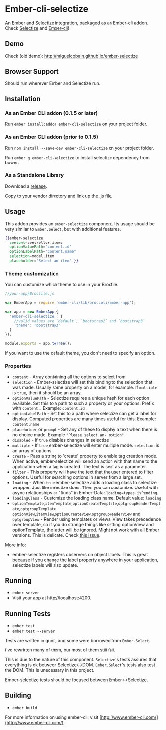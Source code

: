# Ember-cli-selectize

An Ember and Selectize integration, packaged as an Ember-cli addon. Check [Selectize](http://brianreavis.github.io/selectize.js/) and [Ember-cli](http://www.ember-cli.com/)!

## Demo

Check (old demo): http://miguelcobain.github.io/ember-selectize

## Browser Support

Should run wherever Ember and Selectize run.

## Installation

### As an Ember CLI addon (0.1.5 or later)

Run `ember install:addon ember-cli-selectize` on your project folder.

### As an Ember CLI addon (prior to 0.1.5)

Run `npm install --save-dev ember-cli-selectize` on your project folder.

Run `ember g ember-cli-selectize` to install selectize dependency from bower.

### As a Standalone Library

Download a [release][releases].

[releases]: https://github.com/miguelcobain/ember-cli-selectize/releases

Copy to your vendor directory and link up the .js file.

## Usage

This addon provides an `ember-selectize` component.
Its usage should be very similar to `Ember.Select`, but with additional features.

```handlebars
{{ember-selectize
  content=controller.items
  optionValuePath="content.id"
  optionLabelPath="content.name"
  selection=model.item
  placeholder="Select an item" }}
```

### Theme customization

You can customize which theme to use in your Brocfile.
```javascript
//your-app/Brocfile.js

var EmberApp = require('ember-cli/lib/broccoli/ember-app');

var app = new EmberApp({
  'ember-cli-selectize': {
    //valid values are `default`, `bootstrap2` and `bootstrap3`
    'theme': 'bootstrap3'
  }
});

module.exports = app.toTree();
```

If you want to use the default theme, you don't need to specify an option.

### Properties

- `content` - Array containing all the options to select from
- `selection` - Ember-selectize will set this binding to the selection that was made. Usually some property on a model, for example. If `multiple` is `true`, then it should be an array.
- `optionValuePath` - Selectize requires a unique hash for each option available. Set this to a path to such a property on your options. Prefix with `content.`. Example: `content.id`
- `optionLabelPath` - Set this to a path where selectize can get a label for display. Computed properties are many times useful for this. Example: `content.name`
- `placeholder` or `prompt` - Set any of these to display a text when there is no choice made. Example `"Please select an- option"`
- `disabled` - If `true` disables changes in selectize
- `multiple` - If `true` ember-selectize will enter multiple mode. `selection` is an array of options.
- `create` - Pass a string to 'create' property to enable tag creation mode. When active, ember-selectize will send an action with that name to the application when a tag is created. The text is sent as a parameter.
- `filter` - This property will have the text that the user entered to filter options. Useful for searching options in server from a large set.
- `loading` - When `true` ember-selectize adds a loading class to selectize wrapper. Just like selectize does. Then you can customize. Useful with async relationships or "finds" in Ember-Data: `loading=types.isPending`.
- `loadingClass` - Customize the loading class name. Default value: `loading`
- `optionTemplate`,`itemTemplate`,`optionCreateTemplate`,`optgroupHeaderTemplate`,`optgroupTemplate` `optionView`,`itemView`,`optionCreateView`,`optgroupHeaderView` and `optgroupView` - Render using templates or views! View takes precedence over template, so if you do strange things like setting optionView and optionTemplate, the latter will be ignored. Might not work with all Ember versions. This is delicate. Check [this issue](https://github.com/miguelcobain/ember-selectize/issues/13#issuecomment-56155784).

More info:
- ember-selectize registers observers on object labels. This is great because if you change the label property anywhere in your application, selectize labels will also update.

## Running

* `ember server`
* Visit your app at http://localhost:4200.

## Running Tests

* `ember test`
* `ember test --server`

Tests are written in qunit, and some were borrowed from `Ember.Select`.

I've rewritten many of them, but most of them still fail.

This is due to the nature of this component. `Selectize`'s tests assures that everything is ok between Selectize<->DOM.
`Ember.Select`'s tests also test the DOM. This is unecessary in this project.

Ember-selectize tests should be focused between Ember<->Selectize.

## Building

* `ember build`

For more information on using ember-cli, visit [http://www.ember-cli.com/](http://www.ember-cli.com/).
